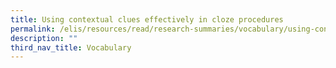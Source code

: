 ```yaml
---
title: Using contextual clues effectively in cloze procedures
permalink: /elis/resources/read/research-summaries/vocabulary/using-contextual-clues-in-cloze-procedures/
description: ""
third_nav_title: Vocabulary
---
```

